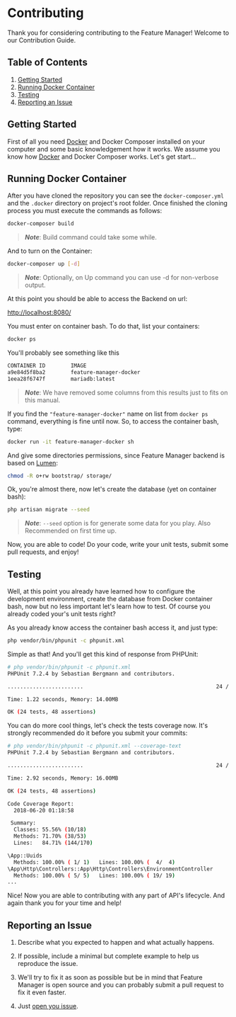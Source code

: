 # Contributing

Thank you for considering contributing to the Feature Manager! Welcome to our Contribution Guide.

## Table of Contents

1. [Getting Started](#getting-started)
2. [Running Docker Container](#running-docker-container)
3. [Testing](#testing)
4. [Reporting an Issue](#reporting-an-issue)

## Getting Started

First of all you need [Docker](https://www.docker.com/) and Docker Composer installed on your computer and some basic knowledgement how it works. We assume you know how [Docker](https://www.docker.com/) and Docker Composer works. Let's get start...

## Running Docker Container

After you have cloned the repository you can see the ```docker-composer.yml``` and the ```.docker``` directory on project's root folder. Once finished the cloning process you must execute the commands as follows:

```bash
docker-composer build
```

> _**Note**_: Build command could take some while.

And to turn on the Container:

```bash
docker-composer up [-d]
```

> _**Note**_: Optionally, on Up command you can use -d for non-verbose output.

At this point you should be able to access the Backend on url:

[http://localhost:8080/](http://localhost:8080/)

You must enter on container bash. To do that, list your containers:

```bash
docker ps
```

You'll probably see something like this

```bash
CONTAINER ID        IMAGE
a9e84d5f8ba2        feature-manager-docker
1eea28f6747f        mariadb:latest
```

> _**Note**_: We have removed some columns from this results just to fits on this manual.

If you find the ```"feature-manager-docker"``` name on list from ```docker ps``` command, everything is fine until now. So, to access the container bash, type:

```bash
docker run -it feature-manager-docker sh
```

And give some directories permissions, since Feature Manager backend is based on [Lumen](https://lumen.laravel.com):

```bash
chmod -R o+rw bootstrap/ storage/
```

Ok, you're almost there, now let's create the database (yet on container bash):

```bash
php artisan migrate --seed
```

> _**Note**_: `--seed` option is for generate some data for you play. Also Recommended on first time up.

Now, you are able to code! Do your code, write your unit tests, submit some pull requests, and enjoy!

## Testing

Well, at this point you already have learned how to configure the development environment, create the database from Docker container bash, now but no less important let's learn how to test. Of course you already coded your's unit tests right?

As you already know access the container bash access it, and just type:

```bash
php vendor/bin/phpunit -c phpunit.xml
```

Simple as that! And you'll get this kind of response from PHPUnit:

```bash
# php vendor/bin/phpunit -c phpunit.xml
PHPUnit 7.2.4 by Sebastian Bergmann and contributors.

........................                                          24 / 24 (100%)

Time: 1.22 seconds, Memory: 14.00MB

OK (24 tests, 48 assertions)
```

You can do more cool things, let's check the tests coverage now. It's strongly recommended do it before you submit your commits:

```bash
# php vendor/bin/phpunit -c phpunit.xml --coverage-text
PHPUnit 7.2.4 by Sebastian Bergmann and contributors.

........................                                          24 / 24 (100%)

Time: 2.92 seconds, Memory: 16.00MB

OK (24 tests, 48 assertions)

Code Coverage Report:
  2018-06-20 01:18:58

 Summary:
  Classes: 55.56% (10/18)
  Methods: 71.70% (38/53)
  Lines:   84.71% (144/170)

\App::Uuids
  Methods: 100.00% ( 1/ 1)   Lines: 100.00% (  4/  4)
\App\Http\Controllers::App\Http\Controllers\EnvironmentController
  Methods: 100.00% ( 5/ 5)   Lines: 100.00% ( 19/ 19)
...
```

Nice! Now you are able to contributing with any part of API's lifecycle. And again thank you for your time and help!

## Reporting an Issue

1. Describe what you expected to happen and what actually happens.

2. If possible, include a minimal but complete example to help us reproduce the issue.

3. We'll try to fix it as soon as possible but be in mind that Feature Manager is open source and you can probably submit a pull request to fix it even faster.

4. Just [open you issue](https://github.com/FeatureManager/backend/issues/new).